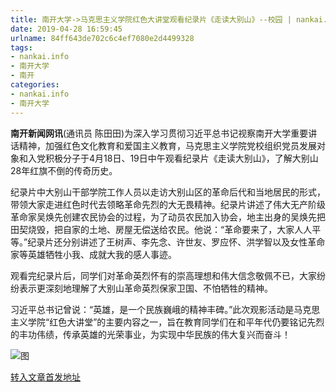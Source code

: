 ```yaml
---
title: 南开大学->马克思主义学院红色大讲堂观看纪录片《走读大别山》--校园 | nankai.info
date: 2019-04-28 16:59:45
urlname: 84ff643de702c6c4ef7080e2d4499328
tags: 
- nankai.info
- 南开大学
- 南开
categories:
- nankai.info
- 南开大学
---
```


**南开新闻网讯**(通讯员 陈田田)为深入学习贯彻习近平总书记视察南开大学重要讲话精神，加强红色文化教育和爱国主义教育，马克思主义学院党校组织党员发展对象和入党积极分子于4月18日、19日中午观看纪录片《走读大别山》，了解大别山28年红旗不倒的传奇历史。

纪录片中大别山干部学院工作人员以走访大别山区的革命后代和当地居民的形式，带领大家走进红色时代去领略革命先烈的大无畏精神。纪录片讲述了伟大无产阶级革命家吴焕先创建农民协会的过程，为了动员农民加入协会，地主出身的吴焕先把田契烧毁，把自家的土地、房屋无偿送给农民。他说：“革命要来了，大家人人平等。”纪录片还分别讲述了王树声、李先念、许世友、罗应怀、洪学智以及女性革命家等英雄牺牲小我、成就大我的感人事迹。

观看完纪录片后，同学们对革命英烈怀有的崇高理想和伟大信念敬佩不已，大家纷纷表示更深刻地理解了大别山革命英烈保家卫国、不怕牺牲的精神。

习近平总书记曾说：“英雄，是一个民族巍峨的精神丰碑。”此次观影活动是马克思主义学院“红色大讲堂”的主要内容之一，旨在教育同学们在和平年代仍要铭记先烈的丰功伟绩，传承英雄的光荣事业，为实现中华民族的伟大复兴而奋斗！

![图](http://news.nankai.edu.cn/pic/0/00/35/08/350807_492064.jpg)

[转入文章首发地址](http://news.nankai.edu.cn/qqxy/system/2019/04/24/000446935.shtml)
